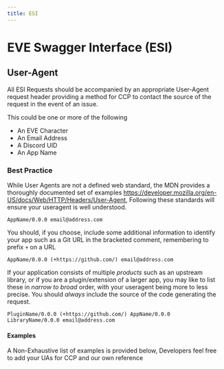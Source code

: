 ```yaml
---
title: ESI
---
```

# EVE Swagger Interface (ESI)

## User-Agent

All ESI Requests should be accompanied by an appropriate User-Agent request header providing a method for CCP to contact the source of the request in the event of an issue.

This could be one or more of the following

- An EVE Character
- An Email Address
- A Discord UID
- An App Name

### Best Practice

While User Agents are not a defined web standard, the MDN provides a thoroughly documented set of examples <https://developer.mozilla.org/en-US/docs/Web/HTTP/Headers/User-Agent>, Following these standards will ensure your useragent is well understood.

```text
AppName/0.0.0 email@address.com
```

You should, if you choose, include some additional information to identify your app such as a Git URL in the bracketed comment, remembering to prefix `+` on a URL

```text
AppName/0.0.0 (+https://github.com/) email@address.com
```

If your application consists of multiple _products_ such as an upstream library, or if you are a plugin/extension of a larger app, you may like to list these in _narrow to broad_ order, with your useragent being more to less precise. You should _always_ include the source of the code generating the request.

```text
PluginName/0.0.0 (+https://github.com/) AppName/0.0.0 LibraryName/0.0.0 email@address.com
```

#### Examples

A Non-Exhaustive list of examples is provided below, Developers feel free to add your UAs for CCP and our own reference

```text
```
